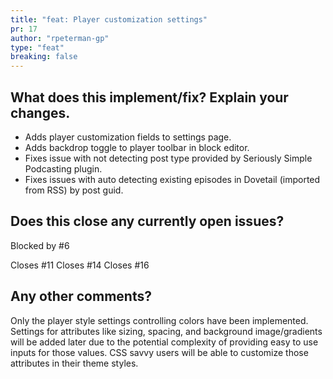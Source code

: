 ```yaml
---
title: "feat: Player customization settings"
pr: 17
author: "rpeterman-gp"
type: "feat"
breaking: false
---
```


<!--

### Your checklist for this pull request
Thanks for sending a pull request! Please make sure you click the link above to view the contribution guidelines, then fill out the blanks below.

🚨 Please review the guidelines for contributing to this repository: https://github.com/PRX/Dovetail-Wordpress-Plugin/blob/develop/.github/CONTRIBUTING.md

- [ ] Make sure your PR title follows Conventional Commit standards. See: https://www.conventionalcommits.org/en/v1.0.0/#specification . Allowed prefixes: \`build\`, \`chore\`, \`ci\`, \`docs\`, \`feat\`, \`fix\`, \`perf\`, \`refactor\`, \`revert\`, \`style\`, \`test\`
- [ ] Make sure you are making a pull request against the **develop branch** (left side). Also you should start *your branch* off *our master*.
- [ ] Make sure you are requesting to pull request from a **topic/feature/bugfix branch** (right side). Don't pull request from your master!

-->

## What does this implement/fix? Explain your changes.

- Adds player customization fields to settings page.
- Adds backdrop toggle to player toolbar in block editor.
- Fixes issue with not detecting post type provided by Seriously Simple Podcasting plugin.
- Fixes issues with auto detecting existing episodes in Dovetail (imported from RSS) by post guid.

## Does this close any currently open issues?

<!--
### Write "closes #{pr number}"
### see: https://docs.github.com/en/issues/tracking-your-work-with-issues/linking-a-pull-request-to-an-issue#linking-a-pull-request-to-an-issue-using-a-keyword
-->

Blocked by #6

Closes #11 
Closes #14 
Closes #16 

## Any other comments?

<!-- Please add any additional context that would be helpful. Feel free to include screenshots, logs, error output, etc -->

Only the player style settings controlling colors have been implemented. Settings for attributes like sizing, spacing, and background image/gradients will be added later due to the potential complexity of providing easy to use inputs for those values. CSS savvy users will be able to customize those attributes in their theme styles.
